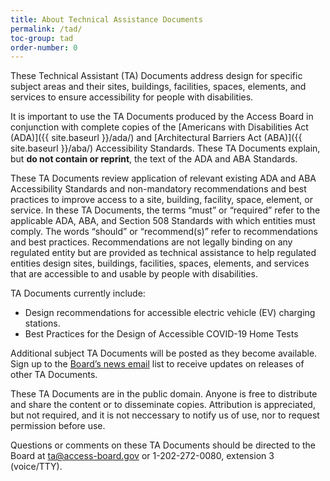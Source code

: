 ```yaml
---
title: About Technical Assistance Documents
permalink: /tad/
toc-group: tad
order-number: 0
---
```


These Technical Assistant (TA) Documents address design for specific subject areas and their sites, buildings, facilities, spaces, elements, and services to ensure accessibility for people with disabilities.

It is important to use the TA Documents produced by the Access Board in conjunction with complete copies of the [Americans with Disabilities Act (ADA)]({{ site.baseurl }}/ada/) and [Architectural Barriers Act (ABA)]({{ site.baseurl }}/aba/) Accessibility Standards.
These TA Documents explain, but **do not contain or reprint**, the text of the ADA and ABA Standards. 

These TA Documents review application of relevant existing ADA and ABA Accessibility Standards and non-mandatory recommendations and best practices to improve access to a site, building, facility, space, element, or service. In these TA Documents, the terms “must” or “required” refer to the applicable ADA, ABA, and Section 508 Standards with which entities must comply. The words “should” or “recommend(s)” refer to recommendations and best practices. Recommendations are not legally binding on any regulated entity but are provided as technical assistance to help regulated entities design sites, buildings, facilities, spaces, elements, and services that are accessible to and usable by people with disabilities.

TA Documents currently include:
* Design recommendations for accessible electric vehicle (EV) charging stations.
* Best Practices for the Design of Accessible COVID-19 Home Tests

Additional subject TA Documents will be posted as they become available. Sign up to the [Board’s news email](https://public.govdelivery.com/accounts/USACCESS/subscriber/new?topic_id=USACCESS_1) list to receive updates on releases of other TA Documents.

These TA Documents are in the public domain.  Anyone is free to distribute and share the content or to disseminate copies.  Attribution is appreciated, but not required, and it is not neccessary to notify us of use, nor to request permission before use.

Questions or comments on these TA Documents should be directed to the Board at <ta@access-board.gov> or 1-202-272-0080, extension 3 (voice/TTY).
